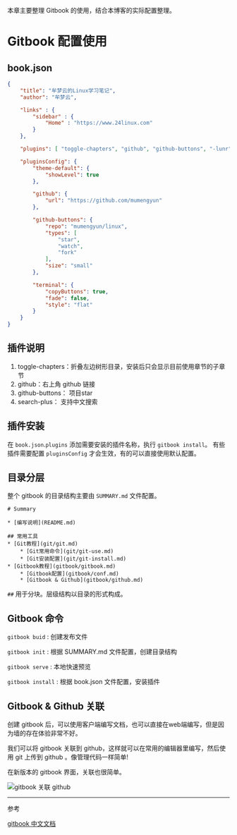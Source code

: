 本章主要整理 Gitbook 的使用，结合本博客的实际配置整理。

# Gitbook 配置使用

## book.json

```json
{
    "title": "牟梦云的Linux学习笔记",
    "author": "牟梦云",

    "links" : {
        "sidebar" : {
            "Home" : "https://www.24linux.com"
        }
    },

    "plugins": [ "toggle-chapters", "github", "github-buttons", "-lunr", "-search", "search-plus", "gtoc" ],

    "pluginsConfig": {
        "theme-default": {
            "showLevel": true
        },

        "github": {
            "url": "https://github.com/mumengyun"
        },

        "github-buttons": {
            "repo": "mumengyun/linux",
            "types": [
                "star",
                "watch",
                "fork"
            ],
            "size": "small"
        },

        "terminal": {
            "copyButtons": true,
            "fade": false,
            "style": "flat"
        }
    }
}
```

## 插件说明

1. toggle-chapters：折叠左边树形目录，安装后只会显示目前使用章节的子章节
2. github：右上角 github 链接
3. github-buttons： 项目star
4. search-plus： 支持中文搜索

## 插件安装

在 `book.json`.`plugins` 添加需要安装的插件名称，执行 `gitbook install`。 有些插件需要配置 `pluginsConfig` 才会生效，有的可以直接使用默认配置。

## 目录分层

整个 gitbook 的目录结构主要由 `SUMMARY.md` 文件配置。

```
# Summary

* [编写说明](README.md)

## 常用工具
* [Git教程](git/git.md)
    * [Git常用命令](git/git-use.md)
    * [Git安装配置](git/git-install.md)
* [Gitbook教程](gitbook/gitbook.md)
    * [Gitbook配置](gitbook/conf.md)
    * [Gitbook & Github](gitbook/github.md)
```

`##` 用于分块。层级结构以目录的形式构成。

## Gitbook 命令

`gitbook buid` : 创建发布文件 

`gitbook init` : 根据 SUMMARY.md 文件配置，创建目录结构

`gitbook serve` : 本地快速预览

`gitbook install` : 根据 book.json 文件配置，安装插件

##  Gitbook & Github 关联

创建 gitbook 后，可以使用客户端编写文档，也可以直接在web端编写，但是因为墙的存在体验非常不好。

我们可以将 gitbook 关联到 github，这样就可以在常用的编辑器里编写，然后使用 git 上传到 github 。像管理代码一样简单!

在新版本的 gitbook 界面，关联也很简单。

![gitbook 关联 github](https://img.24linux.com/static/images/gitbook/20190520093523.png)

---

参考

[gitbook 中文文档](https://chrisniael.gitbooks.io/gitbook-documentation/content/index.html)